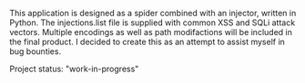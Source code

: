 This application is designed as a spider combined with an injector, written in Python. The injections.list file is supplied with common XSS and SQLi attack vectors. Multiple encodings as well as path modifactions will be included in the final product. I decided to create this as an attempt to assist myself in bug bounties.

Project status: "work-in-progress"
